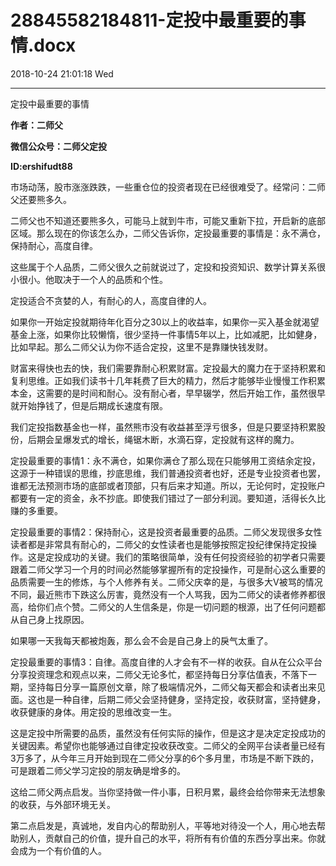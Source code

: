 # 28845582184811-定投中最重要的事情.docx

2018-10-24 21:01:18 Wed

----

定投中最重要的事情

__作者：二师父__

__微信公众号：二师父定投__

__ID:ershifudt88__

市场动荡，股市涨涨跌跌，一些重仓位的投资者现在已经很难受了。经常问：二师父还要熊多久。

二师父也不知道还要熊多久，可能马上就到牛市，可能又重新下拉，开启新的底部区域。那么现在的你该怎么办，二师父告诉你，定投最重要的事情是：永不满仓，保持耐心，高度自律。

这些属于个人品质，二师父很久之前就说过了，定投和投资知识、数学计算关系很小很小。他取决于一个人的品质和个性。

定投适合不贪婪的人，有耐心的人，高度自律的人。

如果你一开始定投就期待年化百分之30以上的收益率，如果你一买入基金就渴望基金上涨，如果你比较懒惰，很少坚持一件事情5年以上，比如减肥，比如健身，比如早起。那么二师父认为你不适合定投，这里不是靠赚快钱发财。

财富来得快也去的快，我们需要靠耐心积累财富。定投最大的魔力在于坚持积累和复利思维。正如我们读书十几年耗费了巨大的精力，然后才能够毕业慢慢工作积累本金，这需要的是时间和耐心。没有耐心者，早早辍学，然后开始工作，虽然很早就开始挣钱了，但是后期成长速度有限。

我们定投指数基金也一样，虽然熊市没有收益甚至浮亏很多，但是只要坚持积累股份，后期会呈爆发式的增长，绳锯木断，水滴石穿，定投就有这样的魔力。

定投最重要的事情1：永不满仓，如果你满仓了那么现在只能够用工资结余定投，这源于一种错误的思维，抄底思维，我们普通投资者也好，还是专业投资者也罢，谁都无法预测市场的底部或者顶部，只有后来才知道。所以，无论何时，定投账户都要有一定的资金，永不抄底。即使我们错过了一部分利润。要知道，活得长久比赚的多重要。

定投最重要的事情2：保持耐心，这是投资者最重要的品质。二师父发现很多女性读者都是非常具有耐心的，二师父的女性读者也是能够按照定投纪律保持定投操作。这是定投成功的关键。我们的策略很简单，没有任何投资经验的初学者只需要跟着二师父学习一个月的时间必然能够掌握所有的定投操作，可是耐心这么重要的品质需要一生的修炼，与个人修养有关。二师父庆幸的是，与很多大V被骂的情况不同，最近熊市下跌这么厉害，竟然没有一个人骂我，因为二师父的读者修养都很高，给你们点个赞。二师父的人生信条是，你是一切问题的根源，出了任何问题都从自己身上找原因。

如果哪一天我每天都被炮轰，那么会不会是自己身上的戾气太重了。

定投最重要的事情3：自律。高度自律的人才会有不一样的收获。自从在公众平台分享投资理念和观点以来，二师父无论多忙，都坚持每日分享估值表，不落下一期，坚持每日分享一篇原创文章，除了极端情况外，二师父每天都会和读者出来见面。这也是一种自律，后期二师父会坚持健身，坚持定投，收获财富，坚持健身，收获健康的身体。用定投的思维改变一生。

这是定投中所需要的品质，虽然没有任何实际的操作，但是这才是决定定投成功的关键因素。希望你也能够通过自律定投收获改变。二师父的全网平台读者量已经有3万多了，从今年三月开始到现在二师父分享的6个多月里，市场是不断下跌的，可是跟着二师父学习定投的朋友确是增多的。

这给二师父两点启发。当你坚持做一件小事，日积月累，最终会给你带来无法想象的收获，与外部环境无关。

第二点启发是，真诚地，发自内心的帮助别人，平等地对待没一个人，用心地去帮助别人，贡献自己的价值，提升自己的水平，将所有有价值的东西分享出来。你就会成为一个有价值的人。

